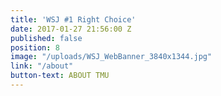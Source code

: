 ```yaml
---
title: 'WSJ #1 Right Choice'
date: 2017-01-27 21:56:00 Z
published: false
position: 8
image: "/uploads/WSJ_WebBanner_3840x1344.jpg"
link: "/about"
button-text: ABOUT TMU
---
```


